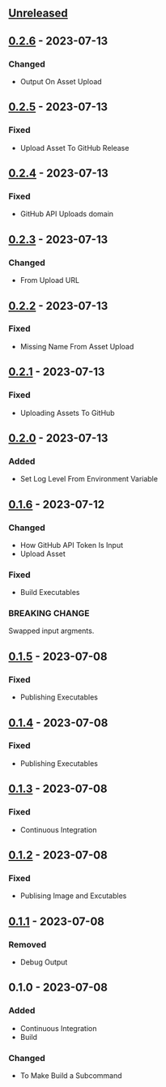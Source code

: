 <a name="unreleased"></a>
## [Unreleased]


<a name="0.2.6"></a>
## [0.2.6] - 2023-07-13
### Changed
- Output On Asset Upload


<a name="0.2.5"></a>
## [0.2.5] - 2023-07-13
### Fixed
- Upload Asset To GitHub Release


<a name="0.2.4"></a>
## [0.2.4] - 2023-07-13
### Fixed
- GitHub API Uploads domain


<a name="0.2.3"></a>
## [0.2.3] - 2023-07-13
### Changed
- From Upload URL


<a name="0.2.2"></a>
## [0.2.2] - 2023-07-13
### Fixed
- Missing Name From Asset Upload


<a name="0.2.1"></a>
## [0.2.1] - 2023-07-13
### Fixed
- Uploading Assets To GitHub


<a name="0.2.0"></a>
## [0.2.0] - 2023-07-13
### Added
- Set Log Level From Environment Variable


<a name="0.1.6"></a>
## [0.1.6] - 2023-07-12
### Changed
- How GitHub API Token Is Input
- Upload Asset

### Fixed
- Build Executables

### BREAKING CHANGE

Swapped input argments.


<a name="0.1.5"></a>
## [0.1.5] - 2023-07-08
### Fixed
- Publishing Executables


<a name="0.1.4"></a>
## [0.1.4] - 2023-07-08
### Fixed
- Publishing Executables


<a name="0.1.3"></a>
## [0.1.3] - 2023-07-08
### Fixed
- Continuous Integration


<a name="0.1.2"></a>
## [0.1.2] - 2023-07-08
### Fixed
- Publising Image and Excutables


<a name="0.1.1"></a>
## [0.1.1] - 2023-07-08
### Removed
- Debug Output


<a name="0.1.0"></a>
## 0.1.0 - 2023-07-08
### Added
- Continuous Integration
- Build

### Changed
- To Make Build a Subcommand


[Unreleased]: https://github.com/kohirens/go-get-latest/compare/0.2.6...HEAD
[0.2.6]: https://github.com/kohirens/go-get-latest/compare/0.2.5...0.2.6
[0.2.5]: https://github.com/kohirens/go-get-latest/compare/0.2.4...0.2.5
[0.2.4]: https://github.com/kohirens/go-get-latest/compare/0.2.3...0.2.4
[0.2.3]: https://github.com/kohirens/go-get-latest/compare/0.2.2...0.2.3
[0.2.2]: https://github.com/kohirens/go-get-latest/compare/0.2.1...0.2.2
[0.2.1]: https://github.com/kohirens/go-get-latest/compare/0.2.0...0.2.1
[0.2.0]: https://github.com/kohirens/go-get-latest/compare/0.1.6...0.2.0
[0.1.6]: https://github.com/kohirens/go-get-latest/compare/0.1.5...0.1.6
[0.1.5]: https://github.com/kohirens/go-get-latest/compare/0.1.4...0.1.5
[0.1.4]: https://github.com/kohirens/go-get-latest/compare/0.1.3...0.1.4
[0.1.3]: https://github.com/kohirens/go-get-latest/compare/0.1.2...0.1.3
[0.1.2]: https://github.com/kohirens/go-get-latest/compare/0.1.1...0.1.2
[0.1.1]: https://github.com/kohirens/go-get-latest/compare/0.1.0...0.1.1
